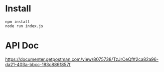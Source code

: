 # Install
```
npm install
node run index.js
```
# API Doc
https://documenter.getpostman.com/view/8075738/TzJrCeQf#2ca82a96-da21-403a-bbcc-183c886f857f
